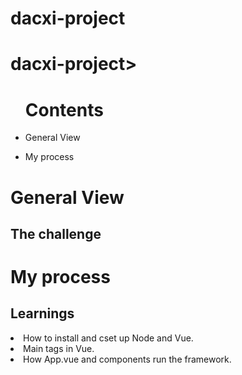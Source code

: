 # dacxi-project
<h1>dacxi-project></h1>

<ul><h1>Contents</h1>
  <li><p>General View</p></li> 
    <li><p>My process</></li>
  
  </ul>

<h1>General View</>

   <h2>The challenge</h2>
 

<h1>My process</>
  <h2>Learnings</h2>
 
 
  <li>How to install and cset up Node and Vue.</li>
  <li>Main tags in Vue.</li>
  <li>How App.vue and components run the framework.</li>
  
